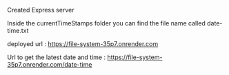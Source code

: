Created Express server

Inside the currentTimeStamps folder you can find the file name called date-time.txt

deployed url : https://file-system-35p7.onrender.com

Url to get the latest date and time : https://file-system-35p7.onrender.com/date-time
